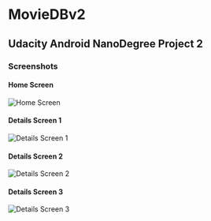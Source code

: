 # MovieDBv2
## Udacity Android NanoDegree Project 2

### Screenshots

#### Home Screen
![Home Screen](Screenshot_1.png?raw=true "Home Screen")

#### Details Screen 1
![Details Screen 1](Screenshot_2.png?raw=true "Details Screen 1")

#### Details Screen 2
![Details Screen 2](Screenshot_3.png?raw=true "Details Screen 2")

#### Details Screen 3
![Details Screen 3](Screenshot_4.png?raw=true "Details Screen 3")
